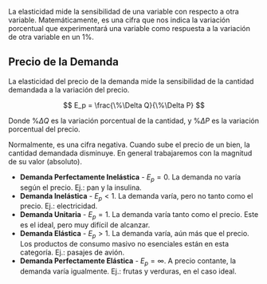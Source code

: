 La elasticidad mide la sensibilidad de una variable con respecto a otra variable. Matemáticamente, es una cifra que nos indica la variación porcentual que experimentará una variable como respuesta a la variación de otra variable en un $1\%$.

## Precio de la Demanda

La elasticidad del precio de la demanda mide la sensibilidad de la cantidad demandada a la variación del precio.

$$
E_p = \frac{\%\Delta Q}{\%\Delta P}
$$

Donde $\%\Delta Q$ es la variación porcentual de la cantidad, y $\%\Delta P$ es la variación porcentual del precio.

Normalmente, es una cifra negativa. Cuando sube el precio de un bien, la cantidad demandada disminuye. En general trabajaremos con la magnitud de su valor (absoluto).

- **Demanda Perfectamente Inelástica** - $E_p = 0$. La demanda no varía según el precio. Ej.: pan y la insulina.
- **Demanda Inelástica** - $E_p < 1$. La demanda varía, pero no tanto como el precio. Ej.: electricidad.
- **Demanda Unitaria** - $E_p = 1$. La demanda varía tanto como el precio. Este es el ideal, pero muy difícil de alcanzar.
- **Demanda Elástica** - $E_p > 1$. La demanda varía, aún más que el precio. Los productos de consumo masivo no esenciales están en esta categoría. Ej.: pasajes de avión.
- **Demanda Perfectamente Elástica** - $E_p = \infty$. A precio contante, la demanda varía igualmente. Ej.: frutas y verduras, en el caso ideal.
